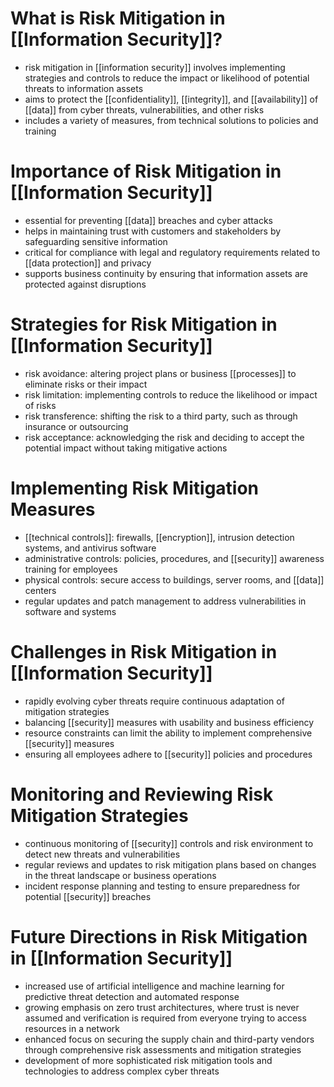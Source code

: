 # What is Risk Mitigation in [[Information Security]]?
- risk mitigation in [[information security]] involves implementing strategies and controls to reduce the impact or likelihood of potential threats to information assets
- aims to protect the [[confidentiality]], [[integrity]], and [[availability]] of [[data]] from cyber threats, vulnerabilities, and other risks
- includes a variety of measures, from technical solutions to policies and training

# Importance of Risk Mitigation in [[Information Security]]
- essential for preventing [[data]] breaches and cyber attacks
- helps in maintaining trust with customers and stakeholders by safeguarding sensitive information
- critical for compliance with legal and regulatory requirements related to [[data protection]] and privacy
- supports business continuity by ensuring that information assets are protected against disruptions

# Strategies for Risk Mitigation in [[Information Security]]
- risk avoidance: altering project plans or business [[processes]] to eliminate risks or their impact
- risk limitation: implementing controls to reduce the likelihood or impact of risks
- risk transference: shifting the risk to a third party, such as through insurance or outsourcing
- risk acceptance: acknowledging the risk and deciding to accept the potential impact without taking mitigative actions

# Implementing Risk Mitigation Measures
- [[technical controls]]: firewalls, [[encryption]], intrusion detection systems, and antivirus software
- administrative controls: policies, procedures, and [[security]] awareness training for employees
- physical controls: secure access to buildings, server rooms, and [[data]] centers
- regular updates and patch management to address vulnerabilities in software and systems

# Challenges in Risk Mitigation in [[Information Security]]
- rapidly evolving cyber threats require continuous adaptation of mitigation strategies
- balancing [[security]] measures with usability and business efficiency
- resource constraints can limit the ability to implement comprehensive [[security]] measures
- ensuring all employees adhere to [[security]] policies and procedures

# Monitoring and Reviewing Risk Mitigation Strategies
- continuous monitoring of [[security]] controls and risk environment to detect new threats and vulnerabilities
- regular reviews and updates to risk mitigation plans based on changes in the threat landscape or business operations
- incident response planning and testing to ensure preparedness for potential [[security]] breaches

# Future Directions in Risk Mitigation in [[Information Security]]
- increased use of artificial intelligence and machine learning for predictive threat detection and automated response
- growing emphasis on zero trust architectures, where trust is never assumed and verification is required from everyone trying to access resources in a network
- enhanced focus on securing the supply chain and third-party vendors through comprehensive risk assessments and mitigation strategies
- development of more sophisticated risk mitigation tools and technologies to address complex cyber threats